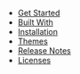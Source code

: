 <!-- docs/_sidebar.md -->

<!-- - [/](Readme.md) -->

- [Get Started](GetStarted.md)
- [Built With](builtwith.md)
- [Installation](installation.md)
- [Themes](theme.md)
- [Release Notes](release.md)
- [Licenses](license.md)
